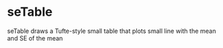 seTable
=======

seTable draws a Tufte-style small table that plots small line with the mean and SE of the mean